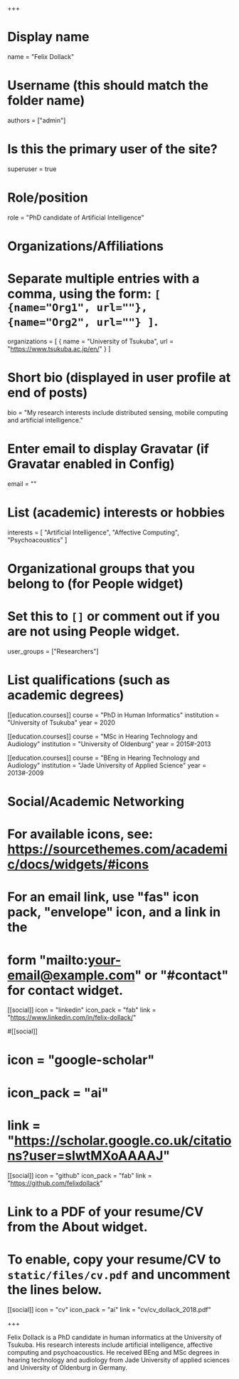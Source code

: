 +++
# Display name
name = "Felix Dollack"

# Username (this should match the folder name)
authors = ["admin"]

# Is this the primary user of the site?
superuser = true

# Role/position
role = "PhD candidate of Artificial Intelligence"

# Organizations/Affiliations
#   Separate multiple entries with a comma, using the form: `[ {name="Org1", url=""}, {name="Org2", url=""} ]`.
organizations = [ { name = "University of Tsukuba", url = "https://www.tsukuba.ac.jp/en/" } ]

# Short bio (displayed in user profile at end of posts)
bio = "My research interests include distributed sensing, mobile computing and artificial intelligence."

# Enter email to display Gravatar (if Gravatar enabled in Config)
email = ""

# List (academic) interests or hobbies
interests = [
  "Artificial Intelligence",
  "Affective Computing",
  "Psychoacoustics"
]

# Organizational groups that you belong to (for People widget)
#   Set this to `[]` or comment out if you are not using People widget.
user_groups = ["Researchers"]

# List qualifications (such as academic degrees)
[[education.courses]]
  course = "PhD in Human Informatics"
  institution = "University of Tsukuba"
  year = 2020

[[education.courses]]
  course = "MSc in Hearing Technology and Audiology"
  institution = "University of Oldenburg"
  year = 2015#-2013

[[education.courses]]
  course = "BEng in Hearing Technology and Audiology"
  institution = "Jade University of Applied Science"
  year = 2013#-2009

# Social/Academic Networking
# For available icons, see: https://sourcethemes.com/academic/docs/widgets/#icons
#   For an email link, use "fas" icon pack, "envelope" icon, and a link in the
#   form "mailto:your-email@example.com" or "#contact" for contact widget.

[[social]]
  icon = "linkedin"
  icon_pack = "fab"
  link = "https://www.linkedin.com/in/felix-dollack/"

#[[social]]
#  icon = "google-scholar"
#  icon_pack = "ai"
#  link = "https://scholar.google.co.uk/citations?user=sIwtMXoAAAAJ"

[[social]]
  icon = "github"
  icon_pack = "fab"
  link = "https://github.com/felixdollack"

# Link to a PDF of your resume/CV from the About widget.
# To enable, copy your resume/CV to `static/files/cv.pdf` and uncomment the lines below.
[[social]]
  icon = "cv"
  icon_pack = "ai"
  link = "cv/cv_dollack_2018.pdf"

+++

Felix Dollack is a PhD candidate in human informatics at the University of Tsukuba. His research interests include artificial intelligence, affective computing and psychoacoustics. He received BEng and MSc degrees in hearing technology and audiology from Jade University of applied sciences and University of Oldenburg in Germany.
